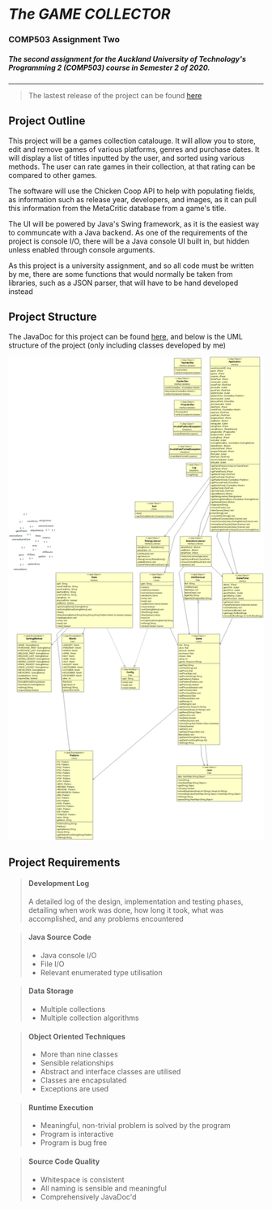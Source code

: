 # *The GAME COLLECTOR*
### COMP503 Assignment Two
##### The second assignment for the Auckland University of Technology's Programming 2 (COMP503) course in Semester 2 of 2020.

---

> The lastest release of the project can be found [here](https://github.com/itsnotdapro/TheGameCollector/releases)

## Project Outline
This project will be a games collection catalouge. It will allow you to store, edit and remove games of various platforms, genres and purchase dates. It will display a list of titles inputted by the user, and sorted using various methods. The user can rate games in their collection, at that rating can be compared to other games. 

The software will use the Chicken Coop API to help with populating fields, as information such as release year, developers, and images, as it can pull this information from the MetaCritic database from a game's title.

The UI will be powered by Java's Swing framework, as it is the easiest way to communcate with a Java backend. As one of the requirements of the project is console I/O, there will be a Java console UI built in, but hidden unless enabled through console arguments.

As this project is a university assignment, and so all code must be written by me, there are some functions that would normally be taken from libraries, such as a JSON parser, that will have to be hand developed instead

## Project Structure
The JavaDoc for this project can be found [here](https://itsnotdapro.github.io/TheGameCollector/), and below is the UML structure of the project (only including classes developed by me)

![uml](docs/Diagram.png)

## Project Requirements

>#### Development Log
> A detailed log of the design, implementation and testing phases, detailing when work was done, how long it took,
> what was accomplished, and any problems encountered

>#### Java Source Code
> - Java console I/O 
> - File I/O
> - Relevant enumerated type utilisation

>#### Data Storage
> - Multiple collections 
> - Multiple collection algorithms

>#### Object Oriented Techniques
> - More than nine classes
> - Sensible relationships
> - Abstract and interface classes are utilised
> - Classes are encapsulated
> - Exceptions are used

>#### Runtime Execution
> - Meaningful, non-trivial problem is solved by the program
> - Program is interactive
> - Program is bug free

>#### Source Code Quality
> - Whitespace is consistent
> - All naming is sensible and meaningful
> - Comprehensively JavaDoc'd
